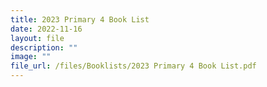 ```yaml
---
title: 2023 Primary 4 Book List
date: 2022-11-16
layout: file
description: ""
image: ""
file_url: /files/Booklists/2023 Primary 4 Book List.pdf
---
```

